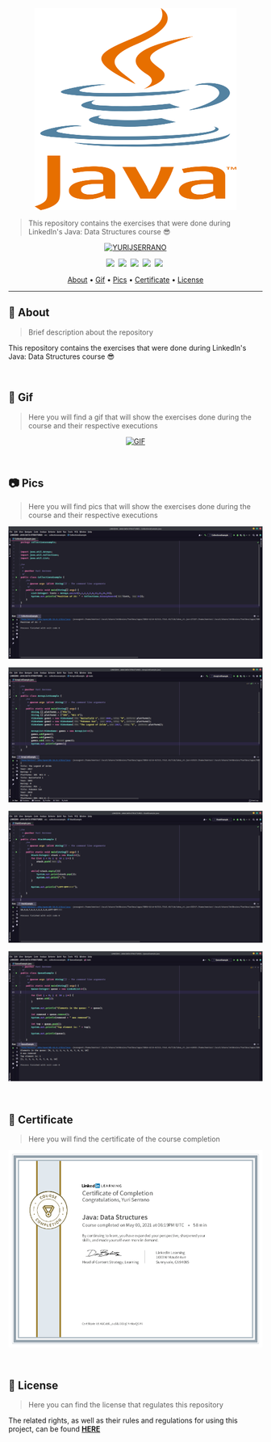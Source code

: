 <p align="center">
	<a target="_blank" href="https://github.com/yurijserrano/Linkedin-Java-Data-Structures"><img src="https://raw.githubusercontent.com/yurijserrano/Linkedin-Java-Data-Structures/19479add45c838c59ecba9dfbbca92a2d37b3ab8/java.svg" width="400" height="400" alt="Java" /></a>
</p>

> This repository contains the exercises that were done during LinkedIn's Java: Data Structures course :sunglasses:

<p align="center">
	<a target="_blank" href="https://github.com/yurijserrano"><img src="https://img.shields.io/badge/CREATED%20BY-YURIJSERRANO-black?style=for-the-badge" alt="YURIJSERRANO" /></a>
</p>

<p align="center">
  <a target="_blank" href="#-about"><img src="https://img.shields.io/badge/ABOUT-green?style=for-the-badge&color=#0095B7" /></a>&nbsp;
  <a target="_blank" href="#-gif"><img src="https://img.shields.io/badge/PICS-green?style=for-the-badge&color=2196F3" /></a>&nbsp;
  <a target="\_blank"href="#-pics"><img src="https://img.shields.io/badge/PACKAGES-orange?style=for-the-badge&color=00796B" /></a>&nbsp;
  <a target="_blank" href="#-certificate"><img src="https://img.shields.io/badge/CERTIFICATE-orange?style=for-the-badge&color=4CAF50" /></a>&nbsp;
  <a target="_blank" href="#-license"><img src="https://img.shields.io/badge/LICENSE-orange?style=for-the-badge&color=e53935" /></a>&nbsp;
</p>

<p align="center">
  <a href="#-about">About</a> •
  <a href="#-gif">Gif</a> •
  <a href="#-pics">Pics</a> •
  <a href="#-certificate">Certificate</a> •
  <a href="#-license">License</a>
</p>

---

## 👨 About

> Brief description about the repository

This repository contains the exercises that were done during LinkedIn's Java: Data Structures course :sunglasses:

<br/>


## 🎥 Gif

> Here you will find a gif that will show the exercises done during the course and their respective executions

<p align="center">
	<a target="_blank" href="https://github.com/yurijserrano/Linkedin-Java-Data-Structures"><img src="https://github.com/yurijserrano/Linkedin-Java-Data-Structures/blob/master/examples.gif?raw=true" alt="GIF" /></a>
</p>


<br/>



## 📷 Pics

> Here you will find pics that will show the exercises done during the course and their respective executions


<p align="center">
	<a target="_blank" href="https://github.com/yurijserrano/Linkedin-Java-Data-Structures"><img src="https://raw.githubusercontent.com/yurijserrano/Linkedin-Java-Data-Structures/master/example01.png" alt="IMAGE I" /></a>
</p>

<p align="center">
	<a target="_blank" href="https://github.com/yurijserrano/Linkedin-Java-Data-Structures"><img src="https://raw.githubusercontent.com/yurijserrano/Linkedin-Java-Data-Structures/master/example02.png" alt="IMAGE II" /></a>
</p>

<p align="center">
	<a target="_blank" href="https://github.com/yurijserrano/Linkedin-Java-Data-Structures"><img src="https://raw.githubusercontent.com/yurijserrano/Linkedin-Java-Data-Structures/master/example03.png" alt="IMAGE III" /></a>
</p>

<p align="center">
	<a target="_blank" href="https://github.com/yurijserrano/Linkedin-Java-Data-Structures"><img src="https://raw.githubusercontent.com/yurijserrano/Linkedin-Java-Data-Structures/master/example04.png" alt="IMAGE IV" /></a>
</p>

<br/>


## 🧾 Certificate

> Here you will find the certificate of the course completion

<p align="center">
	<a target="_blank" href="https://github.com/yurijserrano/Linkedin-Java-Data-Structures"><img src="https://raw.githubusercontent.com/yurijserrano/Linkedin-Java-Data-Structures/master/certificate.png" alt="CERTIFICATE" /></a>
</p>

<br/>

## 📄 License

> Here you can find the license that regulates this repository

The related rights, as well as their rules and regulations for using this project, can be found **[HERE](https://github.com/yurijserrano/Linkedin-Java-Data-Structures/blob/master/LICENSE.md)**

